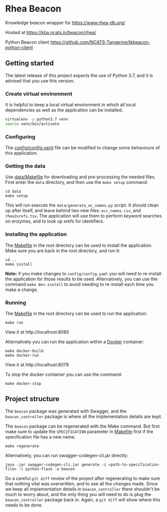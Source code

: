 # Rhea Beacon

Knowledge beacon wrapper for https://www.rhea-db.org/

Hosted at https://kba.ncats.io/beacon/rhea/

Python Beacon client https://github.com/NCATS-Tangerine/tkbeacon-python-client

## Getting started

The latest release of this project expects the use of Python 3.7, and it is advised that you use this version.

### Create virtual environment

It is helpful to keep a local virtual environment in which all local dependencies as well as the application can be installed.

```sh
virtualenv -p python3.7 venv
source venv/bin/activate
```

### Configuring

The [config/config.yaml](config/config.yaml) file can be modified to change some behaviours of this application.

### Getting the data

Use [data/Makefile](data/Makefile) for downloading and pre-processing the needed files. First enter the `data` directory, and then use the `make setup` command:
```shell
cd data
make setup
```
This will run execute the `data/generate_ec_names.py` script. It should clean up after itself, and leave behind two new files: `ecc_names.csv`, and `rhea2xrefs.tsv`. The application will use them to perform keyword searches on enzymes, and to look up xrefs for identifiers.

### Installing the application

The [Makefile](Makefile) in the root directory can be used to install the application. Make sure you are back in the root directory, and run it:

```shell
cd ..
make install
```

**Note:** if you make changes to `config/config.yaml` you will need to re-install the application for those results to be used. Alternatively, you can use the command `make dev-install` to avoid needing to re-install each time you make a change.

### Running

The [Makefile](Makefile) in the root directory can be used to run the application:

```shell
make run
```

View it at http://localhost:8080

Alternatively you can run the application within a [Docker](https://docs.docker.com/engine/installation/) container:

```shell
make docker-build
make docker-run
```

View it at http://localhost:8079

To stop the docker container you can use the command:

```shell
make docker-stop
```

## Project structure


The `beacon` package was generated with Swagger, and the `beacon_controller` package is where all the implementation details are kept.

The `beacon` package can be regenerated with the Make command. But first make sure to update the `SPECIFICATION` parameter in [Makefile](Makefile) first if the specification file has a new name.

```
make regenerate
```

Alternatively, you can run swagger-codegen-cli.jar directly:

```
java -jar swagger-codegen-cli.jar generate -i <path-to-specification-file> -l python-flask -o beacon
```

Do a careful `git diff` review of the project after regenerating to make sure that nothing vital was overwritten, and to see all the changes made. Since we keep all implementation details in `beacon_controller` there shouldn't be much to worry about, and the only thing you will need to do is plug the `beacon_controller` package back in. Again, a `git diff` will show where this needs to be done.
